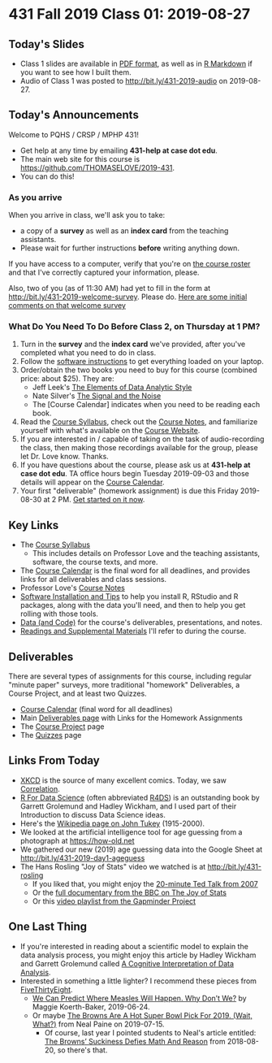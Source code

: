 # 431 Fall 2019 Class 01: 2019-08-27

## Today's Slides

- Class 1 slides are available in [PDF format](https://github.com/THOMASELOVE/2019-431/blob/master/CLASSES/CLASS01/431_class-01-slides_2019.pdf), as well as in [R Markdown](https://github.com/THOMASELOVE/2019-431/blob/master/CLASSES/CLASS01/431_class-01-slides_2019.Rmd) if you want to see how I built them.
- Audio of Class 1 was posted to http://bit.ly/431-2019-audio on 2019-08-27.

## Today's Announcements

Welcome to PQHS / CRSP / MPHP 431! 

- Get help at any time by emailing **431-help at case dot edu**. 
- The main web site for this course is https://github.com/THOMASELOVE/2019-431.
- You can do this!

### As you arrive

When you arrive in class, we'll ask you to take:
- a copy of a **survey** as well as an **index card** from the teaching assistants. 
- Please wait for further instructions **before** writing anything down.

If you have access to a computer, verify that you're on [the course roster](http://bit.ly/431-2019-roster-check) and that I've correctly captured your information, please.

Also, two of you (as of 11:30 AM) had yet to fill in the form at http://bit.ly/431-2019-welcome-survey. Please do. [Here are some initial comments on that welcome survey](https://docs.google.com/document/d/1k5zLv31yDrpLn06F9Wady3wO5VfqXSiytVhrv8TEMwk/edit?usp=sharing)

### What Do You Need To Do Before Class 2, on Thursday at 1 PM?

1. Turn in the **survey** and the **index card** we've provided, after you've completed what you need to do in class.
2. Follow the [software instructions](https://github.com/THOMASELOVE/2019-431/tree/master/SOFTWARE) to get everything loaded on your laptop.
3. Order/obtain the two books you need to buy for this course (combined price: about $25). They are:
    - Jeff Leek's [The Elements of Data Analytic Style](https://leanpub.com/datastyle)
    - Nate Silver's [The Signal and the Noise](http://goo.gl/lS9LQ2)
    - The [Course Calendar] indicates when you need to be reading each book.
4. Read the [Course Syllabus](https://thomaselove.github.io/2019-431-syllabus/), check out the [Course Notes](https://thomaselove.github.io/2019-431-book/), and familiarize yourself with what's available on the [Course Website](https://github.com/THOMASELOVE/2019-431).
5. If you are interested in / capable of taking on the task of audio-recording the class, then making those recordings available for the group, please let Dr. Love know. Thanks.
6. If you have questions about the course, please ask us at **431-help at case dot edu**. TA office hours begin Tuesday 2019-09-03 and those details will appear on the [Course Calendar](https://github.com/THOMASELOVE/2019-431/blob/master/calendar.md).
7. Your first "deliverable" (homework assignment) is due this Friday 2019-08-30 at 2 PM. [Get started on it now](https://github.com/THOMASELOVE/2019-431/tree/master/DELIVERABLES/A).

## Key Links 

- The [Course Syllabus](https://thomaselove.github.io/2019-431-syllabus/)
    - This includes details on Professor Love and the teaching assistants, software, the course texts, and more.
- The [Course Calendar](https://github.com/THOMASELOVE/2019-431/blob/master/calendar.md) is the final word for all deadlines, and provides links for all deliverables and class sessions.
- Professor Love's [Course Notes](https://thomaselove.github.io/2019-431-book/)
- [Software Installation and Tips](https://github.com/THOMASELOVE/2019-431/tree/master/SOFTWARE) to help you install R, RStudio and R packages, along with the data you'll need, and then to help you get rolling with those tools.
- [Data (and Code)](https://github.com/THOMASELOVE/2019-431-data) for the course's deliverables, presentations, and notes.
- [Readings and Supplemental Materials](https://github.com/THOMASELOVE/2019-431/blob/master/READINGS.md) I'll refer to during the course.

## Deliverables

There are several types of assignments for this course, including regular "minute paper" surveys, more traditional "homework" Deliverables, a Course Project, and at least two Quizzes.

- [Course Calendar](https://github.com/THOMASELOVE/2019-431/blob/master/calendar.md) (final word for all deadlines)
- Main [Deliverables page](https://github.com/THOMASELOVE/2019-431/tree/master/DELIVERABLES) with Links for the Homework Assignments
- The [Course Project](https://github.com/THOMASELOVE/2019-431/tree/master/PROJECT) page
- The [Quizzes](https://github.com/THOMASELOVE/2019-431/tree/master/QUIZZES) page

## Links From Today

- [XKCD](https://xkcd.com/) is the source of many excellent comics. Today, we saw [Correlation](https://xkcd.com/552/).
- [R For Data Science](http://r4ds.had.co.nz/) (often abbreviated [R4DS](http://r4ds.had.co.nz/)) is an outstanding book by Garrett Grolemund and Hadley Wickham, and I used part of their Introduction to discuss Data Science ideas.
- Here's the [Wikipedia page on John Tukey](https://en.wikipedia.org/wiki/John_Tukey) (1915-2000).
- We looked at the artificial intelligence tool for age guessing from a photograph at https://how-old.net
- We gathered our new (2019) age guessing data into the Google Sheet at http://bit.ly/431-2019-day1-ageguess
- The Hans Rosling "Joy of Stats" video we watched is at http://bit.ly/431-rosling
    - If you liked that, you might enjoy the [20-minute Ted Talk from 2007](https://www.youtube.com/watch?v=RUwS1uAdUcI)
    - Or the [full documentary from the BBC on The Joy of Stats](https://www.gapminder.org/videos/the-joy-of-stats/)
    - Or this [video playlist from the Gapminder Project](https://www.gapminder.org/videos/)

## One Last Thing

- If you're interested in reading about a scientific model to explain the data analysis process, you might enjoy this article by Hadley Wickham and Garrett Grolemund called [A Cognitive Interpretation of Data Analysis](http://vita.had.co.nz/papers/sensemaking.html).
- Interested in something a little lighter? I recommend these pieces from [FiveThirtyEight](https://fivethirtyeight.com).
    - [We Can Predict Where Measles Will Happen. Why Don’t We?](https://fivethirtyeight.com/features/we-can-predict-where-measles-will-happen-why-dont-we/) by Maggie Koerth-Baker, 2019-06-24.
    - Or maybe [The Browns Are A Hot Super Bowl Pick For 2019. (Wait, What?)](https://fivethirtyeight.com/features/the-browns-are-a-hot-super-bowl-pick-for-2019-wait-what/) from Neal Paine on 2019-07-15.
        - Of course, last year I pointed students to Neal's article entitled: [The Browns’ Suckiness Defies Math And Reason](https://fivethirtyeight.com/features/the-browns-suckiness-defies-math-and-reason/) from 2018-08-20, so there's that.

